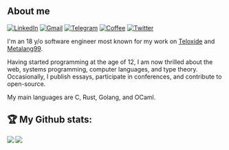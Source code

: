 ## About me

<a href="https://www.linkedin.com/in/hirrolot/">![LinkedIn](https://img.shields.io/badge/LinkedIn-0077B5?style=for-the-badge&logo=linkedin&logoColor=white
)</a>
<a href="mailto:hirrolot@gmail.com">![Gmail](https://img.shields.io/badge/Gmail-D14836?style=for-the-badge&logo=gmail&logoColor=white)</a>
<a href="https://t.me/hirrolot">![Telegram](https://img.shields.io/badge/Telegram-2CA5E0?style=for-the-badge&logo=telegram&logoColor=white)</a>
<a href="https://www.buymeacoffee.com/hirrolot">![Coffee](https://img.shields.io/badge/Buy_Me_A_Coffee-FFDD00?style=for-the-badge&logo=buy-me-a-coffee&logoColor=black)</a>
<a href="https://twitter.com/hirrolot">![Twitter](https://img.shields.io/badge/Twitter-1DA1F2?style=for-the-badge&logo=twitter&logoColor=white)</a>

I'm an 18 y/o software engineer most known for my work on [Teloxide] and [Metalang99].

Having started programming at the age of 12, I am now thrilled about the web, systems programming, computer languages, and type theory. Occasionally, I publish essays, participate in conferences, and contribute to open-source.

My main languages are C, Rust, Golang, and OCaml.

[Teloxide]: https://github.com/teloxide/teloxide
[Metalang99]: https://github.com/Hirrolot/metalang99

## :trophy: My Github stats:
<div>

<a href="https://github-readme-stats.vercel.app/api/top-langs/?username=thebackender&hide=html,css,scss&theme=tokyonight">
  <img align="left" src="https://github-readme-stats.vercel.app/api/top-langs/?username=thebackender&hide=html,css,scss&theme=tokyonight" />
</a>
  <a href="https://github-readme-stats.vercel.app/api?username=thebackender&count_private=true&show_icons=true&theme=tokyonight&count_private=true">
  <img  align="left" src="https://github-readme-stats.vercel.app/api?username=thebackender&count_private=true&show_icons=true&theme=tokyonight&hide=stars,prs,issues,contribs&hide_rank=true" />
</a>
</div>